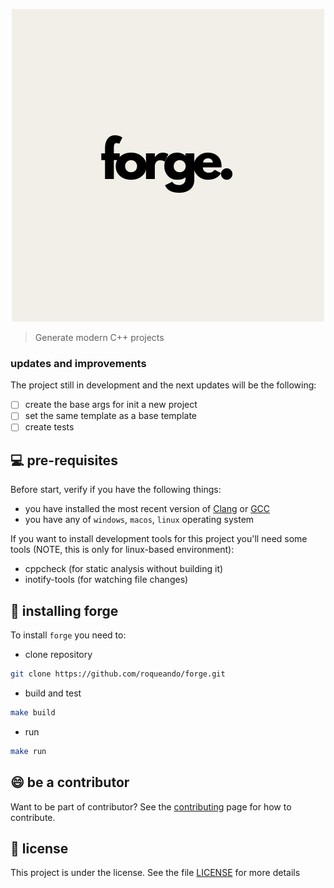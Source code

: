 <p align="center">
  <img src="images/forge.png" />
</p>

> Generate modern C++ projects

### updates and improvements

The project still in development and the next updates will be the following:

- [ ] create the base args for init a new project
- [ ] set the same template as a base template
- [ ] create tests

## 💻 pre-requisites

Before start, verify if you have the following things:
- you have installed the most recent version of [Clang](https://releases.llvm.org/download.html) or [GCC](https://gcc.gnu.org/install/download.html)
- you have any of `windows`, `macos`, `linux` operating system

If you want to install development tools for this project you'll need some tools (NOTE, this is only for linux-based environment):
- cppcheck (for static analysis without building it)
- inotify-tools (for watching file changes)

## 🚀 installing forge
To install `forge` you need to:
- clone repository
```sh
git clone https://github.com/roqueando/forge.git
```
- build and test
```sh
make build
```
- run
```sh
make run
```

## 😄 be a contributor

Want to be part of contributor? See the [contributing](CONTRIBUTING.md) page for how to contribute.

## 📝 license

This project is under the license. See the file [LICENSE](LICENSE.md) for more details
